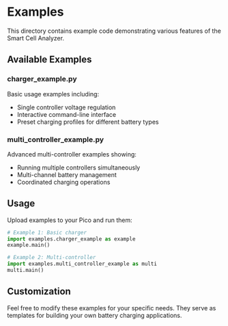 # Examples

This directory contains example code demonstrating various features of the Smart Cell Analyzer.

## Available Examples

### charger_example.py
Basic usage examples including:
- Single controller voltage regulation
- Interactive command-line interface
- Preset charging profiles for different battery types

### multi_controller_example.py
Advanced multi-controller examples showing:
- Running multiple controllers simultaneously
- Multi-channel battery management
- Coordinated charging operations

## Usage

Upload examples to your Pico and run them:

```python
# Example 1: Basic charger
import examples.charger_example as example
example.main()

# Example 2: Multi-controller
import examples.multi_controller_example as multi
multi.main()
```

## Customization

Feel free to modify these examples for your specific needs. They serve as templates for building your own battery charging applications.
